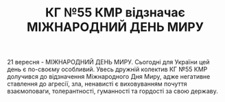 ﻿---
title: КГ №55 КМР відзначає МІЖНАРОДНИЙ ДЕНЬ МИРУ
---

21 вересня - МІЖНАРОДНИЙ ДЕНЬ МИРУ. Сьогодні для України цей день є по-своєму особливий. Увесь дружній колектив КГ №55 КМР долучився до відзначення Міжнародного Дня Миру, адже негативне ставлення до агресії, зла, ненависті є виховуванням почуття взаємоповаги, толерантності, гуманності та гордості за свою державу.

<youtube id="_PNFQcb2rfA" />

